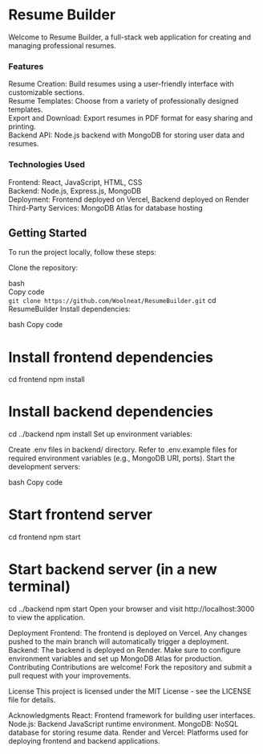 # Resume Builder
Welcome to Resume Builder, a full-stack web application for creating and managing professional resumes.

### Features
Resume Creation:     Build resumes using a user-friendly interface with customizable sections.  
Resume Templates:    Choose from a variety of professionally designed templates.  
Export and Download: Export resumes in PDF format for easy sharing and printing.  
Backend API:         Node.js backend with MongoDB for storing user data and resumes.  

### Technologies Used
Frontend:             React, JavaScript, HTML, CSS  
Backend:              Node.js, Express.js, MongoDB   
Deployment:           Frontend deployed on Vercel, Backend deployed on Render  
Third-Party Services: MongoDB Atlas for database hosting  

## Getting Started
To run the project locally, follow these steps:

Clone the repository:  

bash  
Copy code  
`git clone https://github.com/Woolneat/ResumeBuilder.git`
cd ResumeBuilder
Install dependencies:

bash
Copy code
# Install frontend dependencies
cd frontend
npm install

# Install backend dependencies
cd ../backend
npm install
Set up environment variables:

Create .env files in backend/ directory.
Refer to .env.example files for required environment variables (e.g., MongoDB URI, ports).
Start the development servers:

bash
Copy code
# Start frontend server
cd frontend
npm start

# Start backend server (in a new terminal)
cd ../backend
npm start
Open your browser and visit http://localhost:3000 to view the application.

Deployment
Frontend: The frontend is deployed on Vercel. Any changes pushed to the main branch will automatically trigger a deployment.
Backend: The backend is deployed on Render. Make sure to configure environment variables and set up MongoDB Atlas for production.
Contributing
Contributions are welcome! Fork the repository and submit a pull request with your improvements.

License
This project is licensed under the MIT License - see the LICENSE file for details.

Acknowledgments
React: Frontend framework for building user interfaces.
Node.js: Backend JavaScript runtime environment.
MongoDB: NoSQL database for storing resume data.
Render and Vercel: Platforms used for deploying frontend and backend applications.
